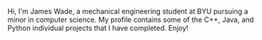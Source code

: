 Hi, I'm James Wade, a mechanical engineering student at BYU pursuing a minor in computer science.
My profile contains some of the C++, Java, and Python individual projects that I have completed.
Enjoy!
